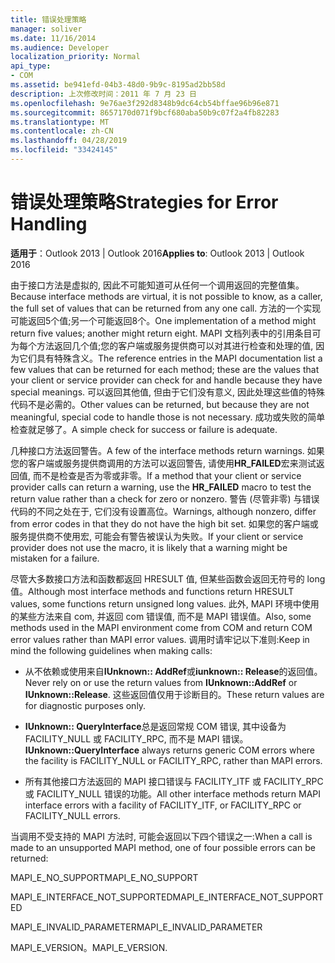 ```yaml
---
title: 错误处理策略
manager: soliver
ms.date: 11/16/2014
ms.audience: Developer
localization_priority: Normal
api_type:
- COM
ms.assetid: be941efd-04b3-48d0-9b9c-8195ad2bb58d
description: 上次修改时间：2011 年 7 月 23 日
ms.openlocfilehash: 9e76ae3f292d8348b9dc64cb54bffae96b96e871
ms.sourcegitcommit: 8657170d071f9bcf680aba50b9c07f2a4fb82283
ms.translationtype: MT
ms.contentlocale: zh-CN
ms.lasthandoff: 04/28/2019
ms.locfileid: "33424145"
---
```

# <a name="strategies-for-error-handling"></a><span data-ttu-id="3b623-103">错误处理策略</span><span class="sxs-lookup"><span data-stu-id="3b623-103">Strategies for Error Handling</span></span>

  
  
<span data-ttu-id="3b623-104">**适用于**：Outlook 2013 | Outlook 2016</span><span class="sxs-lookup"><span data-stu-id="3b623-104">**Applies to**: Outlook 2013 | Outlook 2016</span></span> 
  
<span data-ttu-id="3b623-105">由于接口方法是虚拟的, 因此不可能知道可从任何一个调用返回的完整值集。</span><span class="sxs-lookup"><span data-stu-id="3b623-105">Because interface methods are virtual, it is not possible to know, as a caller, the full set of values that can be returned from any one call.</span></span> <span data-ttu-id="3b623-106">方法的一个实现可能返回5个值;另一个可能返回8个。</span><span class="sxs-lookup"><span data-stu-id="3b623-106">One implementation of a method might return five values; another might return eight.</span></span> <span data-ttu-id="3b623-107">MAPI 文档列表中的引用条目可为每个方法返回几个值;您的客户端或服务提供商可以对其进行检查和处理的值, 因为它们具有特殊含义。</span><span class="sxs-lookup"><span data-stu-id="3b623-107">The reference entries in the MAPI documentation list a few values that can be returned for each method; these are the values that your client or service provider can check for and handle because they have special meanings.</span></span> <span data-ttu-id="3b623-108">可以返回其他值, 但由于它们没有意义, 因此处理这些值的特殊代码不是必需的。</span><span class="sxs-lookup"><span data-stu-id="3b623-108">Other values can be returned, but because they are not meaningful, special code to handle those is not necessary.</span></span> <span data-ttu-id="3b623-109">成功或失败的简单检查就足够了。</span><span class="sxs-lookup"><span data-stu-id="3b623-109">A simple check for success or failure is adequate.</span></span>
  
<span data-ttu-id="3b623-110">几种接口方法返回警告。</span><span class="sxs-lookup"><span data-stu-id="3b623-110">A few of the interface methods return warnings.</span></span> <span data-ttu-id="3b623-111">如果您的客户端或服务提供商调用的方法可以返回警告, 请使用**HR_FAILED**宏来测试返回值, 而不是检查是否为零或非零。</span><span class="sxs-lookup"><span data-stu-id="3b623-111">If a method that your client or service provider calls can return a warning, use the **HR_FAILED** macro to test the return value rather than a check for zero or nonzero.</span></span> <span data-ttu-id="3b623-112">警告 (尽管非零) 与错误代码的不同之处在于, 它们没有设置高位。</span><span class="sxs-lookup"><span data-stu-id="3b623-112">Warnings, although nonzero, differ from error codes in that they do not have the high bit set.</span></span> <span data-ttu-id="3b623-113">如果您的客户端或服务提供商不使用宏, 可能会有警告被误认为失败。</span><span class="sxs-lookup"><span data-stu-id="3b623-113">If your client or service provider does not use the macro, it is likely that a warning might be mistaken for a failure.</span></span> 
  
<span data-ttu-id="3b623-114">尽管大多数接口方法和函数都返回 HRESULT 值, 但某些函数会返回无符号的 long 值。</span><span class="sxs-lookup"><span data-stu-id="3b623-114">Although most interface methods and functions return HRESULT values, some functions return unsigned long values.</span></span> <span data-ttu-id="3b623-115">此外, MAPI 环境中使用的某些方法来自 com, 并返回 com 错误值, 而不是 MAPI 错误值。</span><span class="sxs-lookup"><span data-stu-id="3b623-115">Also, some methods used in the MAPI environment come from COM and return COM error values rather than MAPI error values.</span></span> <span data-ttu-id="3b623-116">调用时请牢记以下准则:</span><span class="sxs-lookup"><span data-stu-id="3b623-116">Keep in mind the following guidelines when making calls:</span></span>
  
- <span data-ttu-id="3b623-117">从不依赖或使用来自**IUnknown:: AddRef**或**iunknown:: Release**的返回值。</span><span class="sxs-lookup"><span data-stu-id="3b623-117">Never rely on or use the return values from **IUnknown::AddRef** or **IUnknown::Release**.</span></span> <span data-ttu-id="3b623-118">这些返回值仅用于诊断目的。</span><span class="sxs-lookup"><span data-stu-id="3b623-118">These return values are for diagnostic purposes only.</span></span> 
    
- <span data-ttu-id="3b623-119">**IUnknown:: QueryInterface**总是返回常规 COM 错误, 其中设备为 FACILITY_NULL 或 FACILITY_RPC, 而不是 MAPI 错误。</span><span class="sxs-lookup"><span data-stu-id="3b623-119">**IUnknown::QueryInterface** always returns generic COM errors where the facility is FACILITY_NULL or FACILITY_RPC, rather than MAPI errors.</span></span> 
    
- <span data-ttu-id="3b623-120">所有其他接口方法返回的 MAPI 接口错误与 FACILITY_ITF 或 FACILITY_RPC 或 FACILITY_NULL 错误的功能。</span><span class="sxs-lookup"><span data-stu-id="3b623-120">All other interface methods return MAPI interface errors with a facility of FACILITY_ITF, or FACILITY_RPC or FACILITY_NULL errors.</span></span>
    
<span data-ttu-id="3b623-121">当调用不受支持的 MAPI 方法时, 可能会返回以下四个错误之一:</span><span class="sxs-lookup"><span data-stu-id="3b623-121">When a call is made to an unsupported MAPI method, one of four possible errors can be returned:</span></span> 
  
<span data-ttu-id="3b623-122">MAPI_E_NO_SUPPORT</span><span class="sxs-lookup"><span data-stu-id="3b623-122">MAPI_E_NO_SUPPORT</span></span>
  
<span data-ttu-id="3b623-123">MAPI_E_INTERFACE_NOT_SUPPORTED</span><span class="sxs-lookup"><span data-stu-id="3b623-123">MAPI_E_INTERFACE_NOT_SUPPORTED</span></span>
  
<span data-ttu-id="3b623-124">MAPI_E_INVALID_PARAMETER</span><span class="sxs-lookup"><span data-stu-id="3b623-124">MAPI_E_INVALID_PARAMETER</span></span>
  
<span data-ttu-id="3b623-125">MAPI_E_VERSION。</span><span class="sxs-lookup"><span data-stu-id="3b623-125">MAPI_E_VERSION.</span></span> 
  

